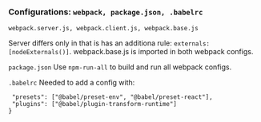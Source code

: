 ### Configurations: `webpack, package.json, .babelrc`

`webpack.server.js, webpack.client.js, webpack.base.js`

Server differs only in that is has an additiona rule: `externals:[nodeExternals()]`. webpack.base.js is imported in both webpack configs.

`package.json`
Use `npm-run-all` to build and run all webpack configs.

`.babelrc`
Needed to add a config with:

```{
 "presets": ["@babel/preset-env", "@babel/preset-react"],
 "plugins": ["@babel/plugin-transform-runtime"]
}
```
